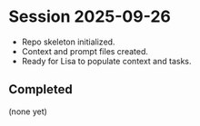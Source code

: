 # Session 2025-09-26
- Repo skeleton initialized.
- Context and prompt files created.
- Ready for Lisa to populate context and tasks.

## Completed

(none yet)
